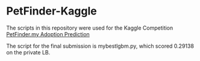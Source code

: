 # PetFinder-Kaggle

The scripts in this repository were used for the Kaggle Competition [PetFinder.my Adoption Prediction]

The script for the final submission is mybestlgbm.py, which scored 0.29138 on the private LB. 


[PetFinder.my Adoption Prediction]: https://www.kaggle.com/c/petfinder-adoption-prediction/submissions